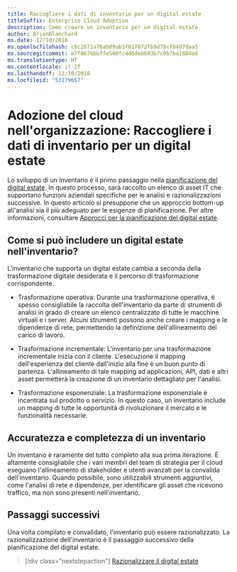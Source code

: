 ```yaml
---
title: Raccogliere i dati di inventario per un digital estate
titleSuffix: Enterprise Cloud Adoption
description: Come creare un inventario per un digital estate
author: BrianBlanchard
ms.date: 12/10/2018
ms.openlocfilehash: c8c2671a76ab09ab3f817872fb9d78cf84d7daa5
ms.sourcegitcommit: e7f8676bbffe500fc4d6deb603b7c0b7ba1884a6
ms.translationtype: HT
ms.contentlocale: it-IT
ms.lasthandoff: 12/10/2018
ms.locfileid: "53179657"
---
```

# <a name="enterprise-cloud-adoption-gather-inventory-data-for-a-digital-estate"></a>Adozione del cloud nell'organizzazione: Raccogliere i dati di inventario per un digital estate

Lo sviluppo di un inventario è il primo passaggio nella [pianificazione del digital estate](overview.md). In questo processo, sarà raccolto un elenco di asset IT che supportano funzioni aziendali specifiche per le analisi e razionalizzazioni successive. In questo articolo si presuppone che un approccio bottom-up all'analisi sia il più adeguato per le esigenze di pianificazione. Per altre informazioni, consultare [Approcci per la pianificazione del digital estate](./approach.md).

## <a name="how-can-a-digital-estate-be-inventoried"></a>Come si può includere un digital estate nell'inventario?

L'inventario che supporta un digital estate cambia a seconda della trasformazione digitale desiderata e il percorso di trasformazione corrispondente.

- Trasformazione operativa: Durante una trasformazione operativa, è spesso consigliabile la raccolta dell'inventario da parte di strumenti di analisi in grado di creare un elenco centralizzato di tutte le macchine virtuali e i server. Alcuni strumenti possono anche creare i mapping e le dipendenze di rete, permettendo la definizione dell'allineamento del carico di lavoro.

- Trasformazione incrementale: L'inventario per una trasformazione incrementale inizia con il cliente. L'esecuzione il mapping dell'esperienza del cliente dall'inizio alla fine è un buon punto di partenza. L'allineamento di tale mapping ad applicazioni, API, dati e altri asset permetterà la creazione di un inventario dettagliato per l'analisi.

- Trasformazione esponenziale: La trasformazione esponenziale è incentrata sul prodotto o servizio. In questo caso, un inventario include un mapping di tutte le opportunità di rivoluzionare il mercato e le funzionalità necessarie.

## <a name="accuracy-and-completeness-of-an-inventory"></a>Accuratezza e completezza di un inventario

Un inventario è raramente del tutto completo alla sua prima iterazione. È altamente consigliabile che i vari membri del team di strategia per il cloud eseguano l'allineamento di stakeholder e utenti avanzati per la convalida dell'inventario. Quando possibile, sono utilizzabili strumenti aggiuntivi, come l'analisi di rete e dipendenze, per identificare gli asset che ricevono traffico, ma non sono presenti nell'inventario.

## <a name="next-steps"></a>Passaggi successivi

Una volta compilato e convalidato, l'inventario può essere razionalizzato. La razionalizzazione dell'inventario è il passaggio successivo della pianificazione del digital estate.

> [!div class="nextstepaction"]
> [Razionalizzare il digital estate](rationalize.md)